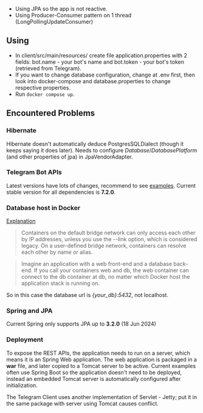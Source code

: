 - Using JPA so the app is not reactive. 
- Using Producer-Consumer pattern on 1 thread (LongPollingUpdateConsumer)

## Using
- In client/src/main/resources/ create file application.properties with 2 fields: bot.name - your bot's name and bot.token - your bot's token (retrieved from Telegram).
- If you want to change database configuration, change at .env first, then look into docker-compose and database.properties to change respective properties.
- Run ```docker compose up```.
## Encountered Problems

### Hibernate
Hibernate doesn't automatically deduce PostgresSQLDialect (though it keeps saying it does later). Needs to configure _Database_/_DatabasePlatform_ (and other properties of jpa) in JpaVendorAdapter.

### Telegram Bot APIs
Latest versions have lots of changes, recommend to see [examples](https://github.com/rubenlagus/TelegramBotsExample/tree/master). Current stable version for all dependencies is **7.2.0**.

### Database host in Docker
[Explanation](https://docs.docker.com/network/drivers/bridge/#differences-between-user-defined-bridges-and-the-default-bridge)

>Containers on the default bridge network can only access each other by IP addresses, unless you use the --link option, which is considered legacy. On a user-defined bridge network, containers can resolve each other by name or alias.

>Imagine an application with a web front-end and a database back-end. If you call your containers web and db, the web container can connect to the db container at db, no matter which Docker host the application stack is running on.

So in this case the database url is _{your_db}:5432_, not localhost.

### Spring and JPA
Current Spring only supports JPA up to **3.2.0** (18 Jun 2024)

### Deployment

To expose the REST APIs, the application needs to run on a server, which means it is an Spring Web application. The web application is packaged in a **war** file, and later copied to a Tomcat server to be active. Current examples often use Spring Boot so the application doesn't need to be deployed, instead an embedded Tomcat server is automatically configured after initialization.

The Telegram Client uses another implementation of Servlet - Jetty; put it in the same package with server using Tomcat causes conflict.




